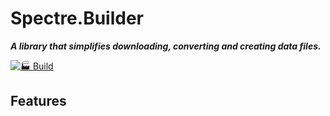 # Spectre.Builder

***A library that simplifies downloading, converting and creating data files.***

<!--
[![NuGet package](https://img.shields.io/nuget/v/Spectre.Builder.svg)](https://nuget.org/packages/Spectre.Builder)
-->
[![🏭 Build](https://github.com/devsko/Spectre.Builder/actions/workflows/build.yml/badge.svg)](https://github.com/devsko/Spectre.Builder/actions/workflows/build.yml)

## Features
